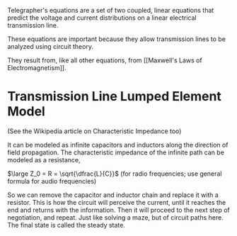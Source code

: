 Telegrapher's equations are a set of two coupled, linear equations that predict the voltage and current distributions on a linear electrical transmission line.

These equations are important because they allow transmission lines to be analyzed using circuit theory.

They result from, like all other equations, from [[Maxwell's Laws of Electromagnetism]].
# Transmission Line Lumped Element Model
(See the Wikipedia article on Characteristic Impedance too)

It can be modeled as infinite capacitors and inductors along the direction of field propagation.
The characteristic impedance of the infinite path can be modeled as a resistance,

$\large Z_0 = R = \sqrt{\dfrac{L}{C}}$ (for radio frequencies; use general formula for audio frequencies)

So we can remove the capacitor and inductor chain and replace it with a resistor.
This is how the circuit will perceive the current, until it reaches the end and returns with the information.
Then it will proceed to the next step of negotiation, and repeat. Just like solving a maze, but of circuit paths here.
The final state is called the steady state.